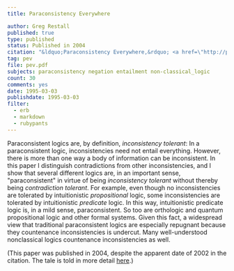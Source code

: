 ```yaml
---
title: Paraconsistency Everywhere

author: Greg Restall
published: true
type: published
status: Published in 2004
citation: "&ldquo;Paraconsistency Everywhere,&rdquo; <a href=\"http://projecteuclid.org/ndjfl\"><em>Notre Dame Journal of Formal Logic</em></a> <a href=\"http://projecteuclid.org:80/Dienst/UI/1.0/Summarize/euclid.ndjfl/1074290713\">43 (2002), 147-156</a>. (Appeared in 2004)&rdquo;"
tag: pev
file: pev.pdf
subjects: paraconsistency negation entailment non-classical_logic
count: 30
comments: yes
date: 1995-03-03
publishdate: 1995-03-03
filter:
  - erb
  - markdown
  - rubypants
---
```

Paraconsistent logics are, by definition, <em>inconsistency
tolerant</em>:  In a paraconsistent logic, inconsistencies need not
entail everything.  However, there is more than one way a body 
of information can be inconsistent.  In this paper I distinguish 
contradictions from other inconsistencies, and I show that 
several different logics are, in an important sense, "paraconsistent" 
in virtue of being <em>inconsistency tolerant</em> without thereby 
being <em>contradiction tolerant</em>.  For example, even though no 
inconsistencies are tolerated by intuitionistic <em>propositional</em>
logic, some inconsistencies are tolerated by intuitionistic 
<em>predicate</em> logic.  In this way, intuitionistic predicate logic 
is, in a mild sense, paraconsistent.  So too are orthologic and quantum 
propositional logic and other formal systems.  Given this fact, a 
widespread view that traditional paraconsistent logics are especially 
repugnant because they countenance inconsistencies is undercut.   Many well-understood nonclassical logics countenance inconsistencies 
as well.

(This paper was published in 2004, despite the apparent date of 2002 in the citation.  The tale is told in more detail <a href="http://consequently.org/news/2004/03/24/research_quantification">here</a>.)